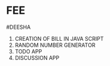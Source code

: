# FEE
#DEESHA 
1.  CREATION OF BILL IN JAVA SCRIPT
2.  RANDOM NUMBER GENERATOR
3.  TODO APP
4.  DISCUSSION APP
   
